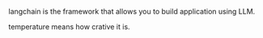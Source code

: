 langchain is the framework that allows you to build application using LLM.

temperature means how crative it is.
